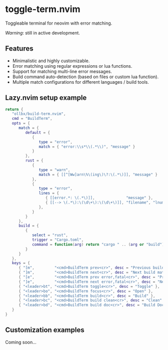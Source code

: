 # toggle-term.nvim

Toggleable terminal for neovim with error matching.

_Warning_: still in active development.

## Features

- Minimalistic and highly customizable.
- Error matching using regular expressions or lua functions.
- Support for matching multi-line error messages.
- Build command auto-detection (based on files or custom lua function).
- Multiple match configurations for different languages / build tools.

## Lazy.nvim setup example

```lua
return {
   "ollbx/build-term.nvim",
   cmd = "BuildTerm",
   opts = {
      match = {
         default = {
            {
               type = "error",
               match = { "error:\\s*\\(.*\\)", "message" }
            }
         },
         rust = {
            {
               type = "warn",
               match = { [[^[Ww]arn\%\(ing\)\?:\(.*\)]], "message" }
            },
            {
               type = "error",
               lines = {
                  { [[error.*: \(.*\)]],              "message" },
                  { [[--> \(.*\):\(\d\+\):\(\d\+\)]], "filename", "lnum", "col" }
               },
            }
         }
      },
      build = {
         {
            select = "rust",
            trigger = "Cargo.toml",
            command = function(arg) return "cargo " .. (arg or "build") end
         }
      }
   },
   keys = {
      { "[m",         "<cmd>BuildTerm prev<cr>", desc = "Previous build match" },
      { "]m",         "<cmd>BuildTerm next<cr>", desc = "Next build match" },
      { "[e",         "<cmd>BuildTerm prev error,fatal<cr>", desc = "Previous build error" },
      { "]e",         "<cmd>BuildTerm next error,fatal<cr>", desc = "Next build error" },
      { "<leader>bt", "<cmd>BuildTerm toggle<cr>", desc = "Toggle" },
      { "<leader>bo", "<cmd>BuildTerm focus<cr>", desc = "Open" },
      { "<leader>bb", "<cmd>BuildTerm build<cr>", desc = "Build" },
      { "<leader>bc", "<cmd>BuildTerm build clean<cr>", desc = "Clean" },
      { "<leader>bd", "<cmd>BuildTerm build doc<cr>", desc = "Build Docs" },
   }
}
```

## Customization examples

Coming soon...
